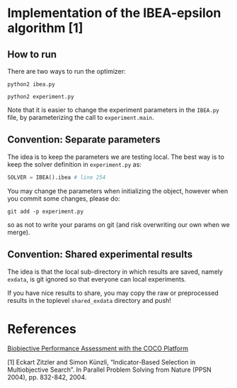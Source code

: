 # Implementation of the IBEA-epsilon algorithm [1]

## How to run
There are two ways to run the optimizer:

```shell
python2 ibea.py
```

```shell
python2 experiment.py
```

Note that it is easier to change the experiment parameters in the `IBEA.py` file, by parameterizing the call to `experiment.main`.
## Convention: Separate parameters
The idea is to keep the parameters we are testing local.
The best way is to keep the solver definition in `experiment.py` as: 

```python
SOLVER = IBEA().ibea # line 254
``` 

You may change the parameters when initializing the object, however when you commit some changes, please do:

```shell
git add -p experiment.py
```

so as not to write your params on git (and risk overwriting our own when we merge).

## Convention: Shared experimental results
The idea is that the local sub-directory in which results are saved, namely `exdata`, is git ignored so that everyone can local experiments.

If you have nice results to share, you may copy the raw or preprocessed results in the toplevel `shared_exdata` directory and push!

# References
[Biobjective Performance Assessment with the COCO Platform](http://numbbo.github.io/coco-doc/bbob-biobj/perf-assessment/)

[1] Eckart Zitzler and Simon Künzli, “Indicator-Based Selection in Multiobjective Search”. In Parallel Problem Solving from Nature (PPSN 2004), pp. 832-842, 2004.
